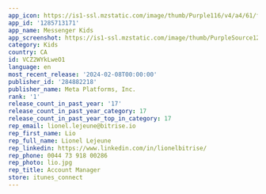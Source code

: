 ```yaml
---
app_icon: https://is1-ssl.mzstatic.com/image/thumb/Purple116/v4/a4/61/f0/a461f011-e735-4803-c225-a49b076a80ab/icon-0-0-1x_U007emarketing-0-7-0-85-220.png/1024x1024bb.png
app_id: '1285713171'
app_name: Messenger Kids
app_screenshot: https://is1-ssl.mzstatic.com/image/thumb/PurpleSource126/v4/3e/9c/c3/3e9cc33c-ceea-dba1-9d85-20bde989563d/a36ea423-d19a-4d3e-873c-6020ab1e93d5_MK_Apple_6.5inch_1.jpg/1284x2778bb.png
category: Kids
country: CA
id: VCZ2WYkLweO1
language: en
most_recent_release: '2024-02-08T00:00:00'
publisher_id: '284882218'
publisher_name: Meta Platforms, Inc.
rank: '1'
release_count_in_past_year: '17'
release_count_in_past_year_category: 17
release_count_in_past_year_top_in_category: 17
rep_email: lionel.lejeune@bitrise.io
rep_first_name: Lio
rep_full_name: Lionel Lejeune
rep_linkedin: https://www.linkedin.com/in/lionelbitrise/
rep_phone: 0044 73 918 00286
rep_photo: lio.jpg
rep_title: Account Manager
store: itunes_connect
---
```

